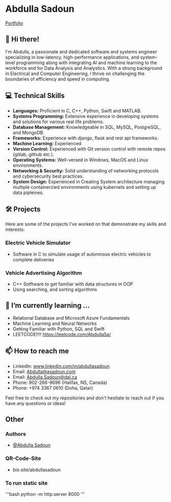# Abdulla Sadoun
[Portfolio](https://asadoun.com) 

## 👋 Hi there!
I'm Abdulla, a passionate and dedicated software and systems engineer specializing in low-latency, high-performance applications, and system-level programming along with integrating AI and machine learning to the workforce and for Data Analysis and Analystics. With a strong background in Electrical and Computer Engineering, I thrive on challenging the boundaries of efficiency and speed in computing.

## 💻 Technical Skills
- **Languages:** Proficient in C, C++, Python, Swift and MATLAB.
- **Systems Programming:** Extensive experience in developing systems and solutions for various real life problems.
- **Database Management:** Knowledgeable in SQL, MySQL, PostgreSQL, and MongoDB.
- **Frameworks:** Experience with django, flask and rest api frameworks.
- **Machine Learning:**  Experienced 
- **Version Control:** Experienced with Git version control with remote repos (gitlab, github etc.).
- **Operating Systems:** Well-versed in Windows, MacOS and Linux environments.
- **Networking & Security:** Solid understanding of networking protocols and cybersecurity best practices.
- **System Design:** Experienced in Creating System architecture managing multiple containerzied environments using kubernets and setting up data pipleines.

## 🛠 Projects
Here are some of the projects I've worked on that demonstrate my skills and interests:
 ### Electric Vehicle Simulator
- Software in C to simulate usage of autonmous electric vehicles to complete deliveries
 ### Vehicle Advertising Algorithm
- C++ Sotftware to get familiar with data structures in OOP
- Using searching, and sorting algorithms 

## 🌱 I’m currently learning ...
- Relational Database and Microsoft Azure Fundamentals
- Machine Learning and Neural Networks
- Getting Familiar with Python, SQL and Swift
- LEETCODE!!!! https://leetcode.com/AbdullaSa/

## 📫 How to reach me
- LinkedIn: www.linkedin.com/in/abdullasadoun
- Email: Abdulla@asadoun.com
- Email: Abdulla.Sadoun@dal.ca
- Phone: 902-266-9696 (Halifax, NS, Canada)
- Phone: +974 3367 0610 (Doha, Qatar)

Feel free to check out my repositories and don't hesitate to reach out if you have any questions or ideas!

## Other 
### Authors
- [@Abdulla Sadoun](https://github.com/AbdullaSadoun) 

### QR-Code-Site
- bio.site/abdullasadoun

### To run static site
'''bash
python -m http.server 8000
'''

